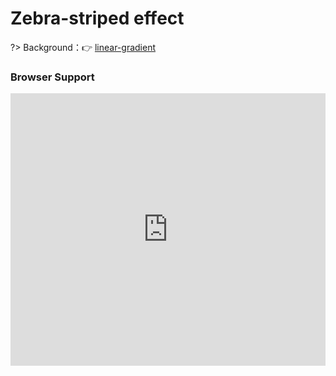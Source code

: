 
# Zebra-striped effect

?> Background：:point_right: [linear-gradient](https://developer.mozilla.org/zh-CN/docs/Web/CSS/linear-gradient)

<vuep template="#zebra-stripes"></vuep>

<script v-pre type="text/x-template" id="zebra-stripes">
<style>
  main {
    width: 100%;
  }
  pre {
    width: 100%;
    display: inline-flex;
    background: #f8f8f8;
    background-image: linear-gradient(rgba(18,18,18,.05) 50%, transparent 0);
    background-size: auto 48px;
    background-origin: content-box;
    font: 14px/24px Consolas, Monaco, monospace;
  }
  main pre > code {
    display: inline-block;
    padding: 0;
    color: #34495e;
    background-color: transparent;
    font: inherit;
  }
</style>
<template>
  <main class="main">
    <pre>
      <code class="language-js">
        const pull = (arr, ...args) => {
          let argState = Array.isArray(args[0]) ? args[0] : args;
          let pulled = arr.filter((v, i) => !argState.includes(v));
          arr.length = 0;
          pulled.forEach(v => arr.push(v));
        };
        let myArray = ['a', 'b', 'c', 'a', 'b', 'c'];
        pull(myArray, 'a', 'c');
        console.log(myArray);
      </code>
    </pre>
  </main>
</template>
<script>  
</script>
</script>

### Browser Support

<iframe src="https://caniuse.bitsofco.de/embed/index.html?feat=css-gradients&amp;periods=future_1,current,past_1,past_2,past_3&amp;accessible-colours=false" frameborder="0" width="100%" height="436px"></iframe>
